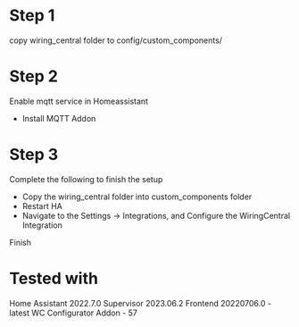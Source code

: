 # Step 1

copy wiring_central folder to config/custom_components/

# Step 2

Enable mqtt service in Homeassistant

- Install MQTT Addon


# Step 3

Complete the following to finish the setup

- Copy the wiring_central folder into custom_components folder 
- Restart HA
- Navigate to the Settings -> Integrations, and Configure the WiringCentral Integration 


Finish


# Tested with

Home Assistant 2022.7.0
Supervisor 2023.06.2
Frontend 20220706.0 - latest
WC Configurator Addon - 57